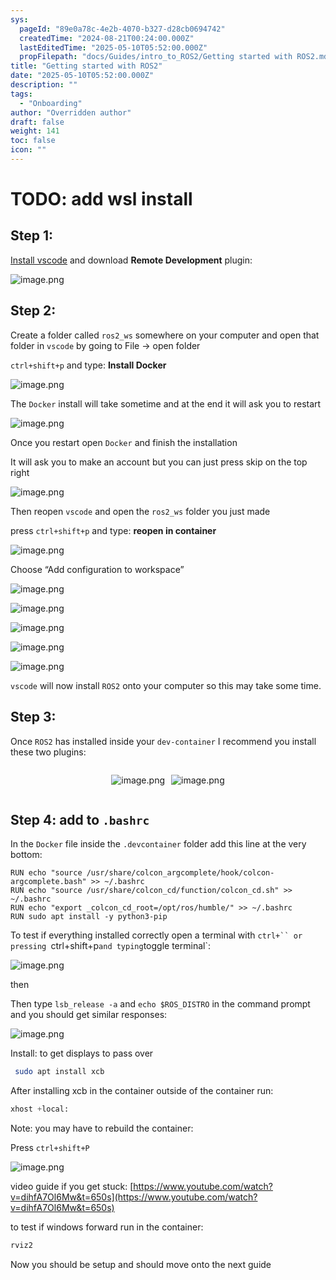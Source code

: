 ```yaml
---
sys:
  pageId: "89e0a78c-4e2b-4070-b327-d28cb0694742"
  createdTime: "2024-08-21T00:24:00.000Z"
  lastEditedTime: "2025-05-10T05:52:00.000Z"
  propFilepath: "docs/Guides/intro_to_ROS2/Getting started with ROS2.md"
title: "Getting started with ROS2"
date: "2025-05-10T05:52:00.000Z"
description: ""
tags:
  - "Onboarding"
author: "Overridden author"
draft: false
weight: 141
toc: false
icon: ""
---
```


# TODO: add wsl install

## Step 1:

[Install vscode](https://code.visualstudio.com/download) and download **Remote Development** plugin:

![image.png](https://prod-files-secure.s3.us-west-2.amazonaws.com/d518164a-d88e-44d1-a4ee-3adb3bd8bce0/efb52993-1881-4a40-b95e-6f020334f022/image.png?X-Amz-Algorithm=AWS4-HMAC-SHA256&X-Amz-Content-Sha256=UNSIGNED-PAYLOAD&X-Amz-Credential=ASIAZI2LB466XPDTCWJN%2F20250601%2Fus-west-2%2Fs3%2Faws4_request&X-Amz-Date=20250601T190247Z&X-Amz-Expires=3600&X-Amz-Security-Token=IQoJb3JpZ2luX2VjEBEaCXVzLXdlc3QtMiJGMEQCIDqJzcpglMGhOqu0zUETBpUd9pPxbI8GexMyIQwMholxAiAgQenNheQHn0E3h5JrWK1G87%2B4prL4Fo3pjNoLdQiZYCqIBAja%2F%2F%2F%2F%2F%2F%2F%2F%2F%2F8BEAAaDDYzNzQyMzE4MzgwNSIMfQ1mS7yIc3nYwX6nKtwDGOboqffpMl0kEje8bTjdiylLFxkcYnmgjyKpIOj7sn5u3lQHqIRTh0%2Bd20xEajewzdvI5HQZhR5pCTNR7PWx8bHdaMyey7KRlBh5aGHeNqktLnDjLmIozJu2y6puTRUIr%2FQ5qu9SYPso3oDEHi5b0c5XtGarOH783rgeToeUxrxvzvp3NabRrPVZpmNeSxg%2BqUfJ2TfIj0N3%2BVQZxMMxrxa8hfwAFzkjzbWXZ%2Fr6co8vxzQEX%2FBWfjZ2Vi8qRDTHyywEGvKawDBF8iPW75UPbRgbB%2FTUUIBMZhEa9nFPgsr%2Fb4oarkan7oVJCaPOLgGYMg3ZmtmGYE5vVCNEPmNV8l5Nyi4MakkWgur0jv8oKa0nvOZV9PuUm%2FifXaadsLM8ebMbmTjeBVGwdJI2rveWEOV6V5E4%2F9NmESkZv52cK0gabrHqLjan2TblSheOZTq6iMisvK1p8KaC8fW6vM2Qf20kLq%2FQU40hdo5mBlAgBjrJZyRfENsJVH4A8QCxUkqVwTw0Iw4KredKK3VWTOwOkP8Qp7%2Ft6H1T%2FI%2Bzx46TzdwtxhwIZoceHskYfyDuJzHLhlxyPoPdkgoEpyDFiWqvUsQTPHgZOKMjIbza4zdUkyQK2jynjzRflKuzODow2P7xwQY6pgGD5OfRVyB%2B1uC5uWJbKSyhjS9e%2FsYsCR7IvEXR0JQDXuonLDcUZcVL5ieD1zpI0EZJXzJ5VokJupw0pO6Q6g%2BfLLXZ%2BQhANzpU4TFd%2BphJF66u0CQ59VEPDMYmOzMdvGKlldZs1YOeTuz2Y7cdlhjeBtKNEyLHguQ4KejVvPvLeuW%2Bcnb727TiMRop8ySxc8bT2zGwEZCyRjLvduT3%2Bv%2FqS%2BN51pWV&X-Amz-Signature=40d29b9f5bce086c3d26aa8aab27aea3025b6d084d91a6de3aaca3b75c19dc46&X-Amz-SignedHeaders=host&x-id=GetObject)

## Step 2:

Create a folder called `ros2_ws` somewhere on your computer and open that folder in `vscode` by going to File → open folder 

`ctrl+shift+p` and type: **Install Docker**

![image.png](https://prod-files-secure.s3.us-west-2.amazonaws.com/d518164a-d88e-44d1-a4ee-3adb3bd8bce0/2269dc0e-1cd5-47ff-bceb-c04ad9b2eab0/image.png?X-Amz-Algorithm=AWS4-HMAC-SHA256&X-Amz-Content-Sha256=UNSIGNED-PAYLOAD&X-Amz-Credential=ASIAZI2LB466XPDTCWJN%2F20250601%2Fus-west-2%2Fs3%2Faws4_request&X-Amz-Date=20250601T190247Z&X-Amz-Expires=3600&X-Amz-Security-Token=IQoJb3JpZ2luX2VjEBEaCXVzLXdlc3QtMiJGMEQCIDqJzcpglMGhOqu0zUETBpUd9pPxbI8GexMyIQwMholxAiAgQenNheQHn0E3h5JrWK1G87%2B4prL4Fo3pjNoLdQiZYCqIBAja%2F%2F%2F%2F%2F%2F%2F%2F%2F%2F8BEAAaDDYzNzQyMzE4MzgwNSIMfQ1mS7yIc3nYwX6nKtwDGOboqffpMl0kEje8bTjdiylLFxkcYnmgjyKpIOj7sn5u3lQHqIRTh0%2Bd20xEajewzdvI5HQZhR5pCTNR7PWx8bHdaMyey7KRlBh5aGHeNqktLnDjLmIozJu2y6puTRUIr%2FQ5qu9SYPso3oDEHi5b0c5XtGarOH783rgeToeUxrxvzvp3NabRrPVZpmNeSxg%2BqUfJ2TfIj0N3%2BVQZxMMxrxa8hfwAFzkjzbWXZ%2Fr6co8vxzQEX%2FBWfjZ2Vi8qRDTHyywEGvKawDBF8iPW75UPbRgbB%2FTUUIBMZhEa9nFPgsr%2Fb4oarkan7oVJCaPOLgGYMg3ZmtmGYE5vVCNEPmNV8l5Nyi4MakkWgur0jv8oKa0nvOZV9PuUm%2FifXaadsLM8ebMbmTjeBVGwdJI2rveWEOV6V5E4%2F9NmESkZv52cK0gabrHqLjan2TblSheOZTq6iMisvK1p8KaC8fW6vM2Qf20kLq%2FQU40hdo5mBlAgBjrJZyRfENsJVH4A8QCxUkqVwTw0Iw4KredKK3VWTOwOkP8Qp7%2Ft6H1T%2FI%2Bzx46TzdwtxhwIZoceHskYfyDuJzHLhlxyPoPdkgoEpyDFiWqvUsQTPHgZOKMjIbza4zdUkyQK2jynjzRflKuzODow2P7xwQY6pgGD5OfRVyB%2B1uC5uWJbKSyhjS9e%2FsYsCR7IvEXR0JQDXuonLDcUZcVL5ieD1zpI0EZJXzJ5VokJupw0pO6Q6g%2BfLLXZ%2BQhANzpU4TFd%2BphJF66u0CQ59VEPDMYmOzMdvGKlldZs1YOeTuz2Y7cdlhjeBtKNEyLHguQ4KejVvPvLeuW%2Bcnb727TiMRop8ySxc8bT2zGwEZCyRjLvduT3%2Bv%2FqS%2BN51pWV&X-Amz-Signature=725600f5f37c92ae4ada44a5535f0db417570ce107681462bcc493f271f90668&X-Amz-SignedHeaders=host&x-id=GetObject)

The `Docker` install will take sometime and at the end it will ask you to restart

![image.png](https://prod-files-secure.s3.us-west-2.amazonaws.com/d518164a-d88e-44d1-a4ee-3adb3bd8bce0/ed233f78-be33-4b1f-b89c-9c346c0e961e/image.png?X-Amz-Algorithm=AWS4-HMAC-SHA256&X-Amz-Content-Sha256=UNSIGNED-PAYLOAD&X-Amz-Credential=ASIAZI2LB466XPDTCWJN%2F20250601%2Fus-west-2%2Fs3%2Faws4_request&X-Amz-Date=20250601T190247Z&X-Amz-Expires=3600&X-Amz-Security-Token=IQoJb3JpZ2luX2VjEBEaCXVzLXdlc3QtMiJGMEQCIDqJzcpglMGhOqu0zUETBpUd9pPxbI8GexMyIQwMholxAiAgQenNheQHn0E3h5JrWK1G87%2B4prL4Fo3pjNoLdQiZYCqIBAja%2F%2F%2F%2F%2F%2F%2F%2F%2F%2F8BEAAaDDYzNzQyMzE4MzgwNSIMfQ1mS7yIc3nYwX6nKtwDGOboqffpMl0kEje8bTjdiylLFxkcYnmgjyKpIOj7sn5u3lQHqIRTh0%2Bd20xEajewzdvI5HQZhR5pCTNR7PWx8bHdaMyey7KRlBh5aGHeNqktLnDjLmIozJu2y6puTRUIr%2FQ5qu9SYPso3oDEHi5b0c5XtGarOH783rgeToeUxrxvzvp3NabRrPVZpmNeSxg%2BqUfJ2TfIj0N3%2BVQZxMMxrxa8hfwAFzkjzbWXZ%2Fr6co8vxzQEX%2FBWfjZ2Vi8qRDTHyywEGvKawDBF8iPW75UPbRgbB%2FTUUIBMZhEa9nFPgsr%2Fb4oarkan7oVJCaPOLgGYMg3ZmtmGYE5vVCNEPmNV8l5Nyi4MakkWgur0jv8oKa0nvOZV9PuUm%2FifXaadsLM8ebMbmTjeBVGwdJI2rveWEOV6V5E4%2F9NmESkZv52cK0gabrHqLjan2TblSheOZTq6iMisvK1p8KaC8fW6vM2Qf20kLq%2FQU40hdo5mBlAgBjrJZyRfENsJVH4A8QCxUkqVwTw0Iw4KredKK3VWTOwOkP8Qp7%2Ft6H1T%2FI%2Bzx46TzdwtxhwIZoceHskYfyDuJzHLhlxyPoPdkgoEpyDFiWqvUsQTPHgZOKMjIbza4zdUkyQK2jynjzRflKuzODow2P7xwQY6pgGD5OfRVyB%2B1uC5uWJbKSyhjS9e%2FsYsCR7IvEXR0JQDXuonLDcUZcVL5ieD1zpI0EZJXzJ5VokJupw0pO6Q6g%2BfLLXZ%2BQhANzpU4TFd%2BphJF66u0CQ59VEPDMYmOzMdvGKlldZs1YOeTuz2Y7cdlhjeBtKNEyLHguQ4KejVvPvLeuW%2Bcnb727TiMRop8ySxc8bT2zGwEZCyRjLvduT3%2Bv%2FqS%2BN51pWV&X-Amz-Signature=a469521899ed1690e6a5e2e696e50a73f99b0657156c384011448ac0df144fc0&X-Amz-SignedHeaders=host&x-id=GetObject)

Once you restart open `Docker` and finish the installation

It will ask you to make an account but you can just press skip on the top right

![image.png](https://prod-files-secure.s3.us-west-2.amazonaws.com/d518164a-d88e-44d1-a4ee-3adb3bd8bce0/21010ad9-1659-4fd9-9f59-9932a09b2a3d/image.png?X-Amz-Algorithm=AWS4-HMAC-SHA256&X-Amz-Content-Sha256=UNSIGNED-PAYLOAD&X-Amz-Credential=ASIAZI2LB466XPDTCWJN%2F20250601%2Fus-west-2%2Fs3%2Faws4_request&X-Amz-Date=20250601T190247Z&X-Amz-Expires=3600&X-Amz-Security-Token=IQoJb3JpZ2luX2VjEBEaCXVzLXdlc3QtMiJGMEQCIDqJzcpglMGhOqu0zUETBpUd9pPxbI8GexMyIQwMholxAiAgQenNheQHn0E3h5JrWK1G87%2B4prL4Fo3pjNoLdQiZYCqIBAja%2F%2F%2F%2F%2F%2F%2F%2F%2F%2F8BEAAaDDYzNzQyMzE4MzgwNSIMfQ1mS7yIc3nYwX6nKtwDGOboqffpMl0kEje8bTjdiylLFxkcYnmgjyKpIOj7sn5u3lQHqIRTh0%2Bd20xEajewzdvI5HQZhR5pCTNR7PWx8bHdaMyey7KRlBh5aGHeNqktLnDjLmIozJu2y6puTRUIr%2FQ5qu9SYPso3oDEHi5b0c5XtGarOH783rgeToeUxrxvzvp3NabRrPVZpmNeSxg%2BqUfJ2TfIj0N3%2BVQZxMMxrxa8hfwAFzkjzbWXZ%2Fr6co8vxzQEX%2FBWfjZ2Vi8qRDTHyywEGvKawDBF8iPW75UPbRgbB%2FTUUIBMZhEa9nFPgsr%2Fb4oarkan7oVJCaPOLgGYMg3ZmtmGYE5vVCNEPmNV8l5Nyi4MakkWgur0jv8oKa0nvOZV9PuUm%2FifXaadsLM8ebMbmTjeBVGwdJI2rveWEOV6V5E4%2F9NmESkZv52cK0gabrHqLjan2TblSheOZTq6iMisvK1p8KaC8fW6vM2Qf20kLq%2FQU40hdo5mBlAgBjrJZyRfENsJVH4A8QCxUkqVwTw0Iw4KredKK3VWTOwOkP8Qp7%2Ft6H1T%2FI%2Bzx46TzdwtxhwIZoceHskYfyDuJzHLhlxyPoPdkgoEpyDFiWqvUsQTPHgZOKMjIbza4zdUkyQK2jynjzRflKuzODow2P7xwQY6pgGD5OfRVyB%2B1uC5uWJbKSyhjS9e%2FsYsCR7IvEXR0JQDXuonLDcUZcVL5ieD1zpI0EZJXzJ5VokJupw0pO6Q6g%2BfLLXZ%2BQhANzpU4TFd%2BphJF66u0CQ59VEPDMYmOzMdvGKlldZs1YOeTuz2Y7cdlhjeBtKNEyLHguQ4KejVvPvLeuW%2Bcnb727TiMRop8ySxc8bT2zGwEZCyRjLvduT3%2Bv%2FqS%2BN51pWV&X-Amz-Signature=dd19a7f6d7d91e39afe125add53473c8c6f1cbba5bbdb4dc19505167a08f5fb6&X-Amz-SignedHeaders=host&x-id=GetObject)

Then reopen `vscode` and open the `ros2_ws` folder you just made

press `ctrl+shift+p` and type: **reopen in container**

![image.png](https://prod-files-secure.s3.us-west-2.amazonaws.com/d518164a-d88e-44d1-a4ee-3adb3bd8bce0/4e93b8c2-41ad-488c-8095-c74205196118/image.png?X-Amz-Algorithm=AWS4-HMAC-SHA256&X-Amz-Content-Sha256=UNSIGNED-PAYLOAD&X-Amz-Credential=ASIAZI2LB466XPDTCWJN%2F20250601%2Fus-west-2%2Fs3%2Faws4_request&X-Amz-Date=20250601T190247Z&X-Amz-Expires=3600&X-Amz-Security-Token=IQoJb3JpZ2luX2VjEBEaCXVzLXdlc3QtMiJGMEQCIDqJzcpglMGhOqu0zUETBpUd9pPxbI8GexMyIQwMholxAiAgQenNheQHn0E3h5JrWK1G87%2B4prL4Fo3pjNoLdQiZYCqIBAja%2F%2F%2F%2F%2F%2F%2F%2F%2F%2F8BEAAaDDYzNzQyMzE4MzgwNSIMfQ1mS7yIc3nYwX6nKtwDGOboqffpMl0kEje8bTjdiylLFxkcYnmgjyKpIOj7sn5u3lQHqIRTh0%2Bd20xEajewzdvI5HQZhR5pCTNR7PWx8bHdaMyey7KRlBh5aGHeNqktLnDjLmIozJu2y6puTRUIr%2FQ5qu9SYPso3oDEHi5b0c5XtGarOH783rgeToeUxrxvzvp3NabRrPVZpmNeSxg%2BqUfJ2TfIj0N3%2BVQZxMMxrxa8hfwAFzkjzbWXZ%2Fr6co8vxzQEX%2FBWfjZ2Vi8qRDTHyywEGvKawDBF8iPW75UPbRgbB%2FTUUIBMZhEa9nFPgsr%2Fb4oarkan7oVJCaPOLgGYMg3ZmtmGYE5vVCNEPmNV8l5Nyi4MakkWgur0jv8oKa0nvOZV9PuUm%2FifXaadsLM8ebMbmTjeBVGwdJI2rveWEOV6V5E4%2F9NmESkZv52cK0gabrHqLjan2TblSheOZTq6iMisvK1p8KaC8fW6vM2Qf20kLq%2FQU40hdo5mBlAgBjrJZyRfENsJVH4A8QCxUkqVwTw0Iw4KredKK3VWTOwOkP8Qp7%2Ft6H1T%2FI%2Bzx46TzdwtxhwIZoceHskYfyDuJzHLhlxyPoPdkgoEpyDFiWqvUsQTPHgZOKMjIbza4zdUkyQK2jynjzRflKuzODow2P7xwQY6pgGD5OfRVyB%2B1uC5uWJbKSyhjS9e%2FsYsCR7IvEXR0JQDXuonLDcUZcVL5ieD1zpI0EZJXzJ5VokJupw0pO6Q6g%2BfLLXZ%2BQhANzpU4TFd%2BphJF66u0CQ59VEPDMYmOzMdvGKlldZs1YOeTuz2Y7cdlhjeBtKNEyLHguQ4KejVvPvLeuW%2Bcnb727TiMRop8ySxc8bT2zGwEZCyRjLvduT3%2Bv%2FqS%2BN51pWV&X-Amz-Signature=2f45b50e71e4d60e83a7c92f7663d32830fdbd2d1365e4b8f12bdbce54f5f7d7&X-Amz-SignedHeaders=host&x-id=GetObject)

Choose “Add configuration to workspace”

![image.png](https://prod-files-secure.s3.us-west-2.amazonaws.com/d518164a-d88e-44d1-a4ee-3adb3bd8bce0/9560b282-5060-4989-ba37-97e7b2c22476/image.png?X-Amz-Algorithm=AWS4-HMAC-SHA256&X-Amz-Content-Sha256=UNSIGNED-PAYLOAD&X-Amz-Credential=ASIAZI2LB466XPDTCWJN%2F20250601%2Fus-west-2%2Fs3%2Faws4_request&X-Amz-Date=20250601T190247Z&X-Amz-Expires=3600&X-Amz-Security-Token=IQoJb3JpZ2luX2VjEBEaCXVzLXdlc3QtMiJGMEQCIDqJzcpglMGhOqu0zUETBpUd9pPxbI8GexMyIQwMholxAiAgQenNheQHn0E3h5JrWK1G87%2B4prL4Fo3pjNoLdQiZYCqIBAja%2F%2F%2F%2F%2F%2F%2F%2F%2F%2F8BEAAaDDYzNzQyMzE4MzgwNSIMfQ1mS7yIc3nYwX6nKtwDGOboqffpMl0kEje8bTjdiylLFxkcYnmgjyKpIOj7sn5u3lQHqIRTh0%2Bd20xEajewzdvI5HQZhR5pCTNR7PWx8bHdaMyey7KRlBh5aGHeNqktLnDjLmIozJu2y6puTRUIr%2FQ5qu9SYPso3oDEHi5b0c5XtGarOH783rgeToeUxrxvzvp3NabRrPVZpmNeSxg%2BqUfJ2TfIj0N3%2BVQZxMMxrxa8hfwAFzkjzbWXZ%2Fr6co8vxzQEX%2FBWfjZ2Vi8qRDTHyywEGvKawDBF8iPW75UPbRgbB%2FTUUIBMZhEa9nFPgsr%2Fb4oarkan7oVJCaPOLgGYMg3ZmtmGYE5vVCNEPmNV8l5Nyi4MakkWgur0jv8oKa0nvOZV9PuUm%2FifXaadsLM8ebMbmTjeBVGwdJI2rveWEOV6V5E4%2F9NmESkZv52cK0gabrHqLjan2TblSheOZTq6iMisvK1p8KaC8fW6vM2Qf20kLq%2FQU40hdo5mBlAgBjrJZyRfENsJVH4A8QCxUkqVwTw0Iw4KredKK3VWTOwOkP8Qp7%2Ft6H1T%2FI%2Bzx46TzdwtxhwIZoceHskYfyDuJzHLhlxyPoPdkgoEpyDFiWqvUsQTPHgZOKMjIbza4zdUkyQK2jynjzRflKuzODow2P7xwQY6pgGD5OfRVyB%2B1uC5uWJbKSyhjS9e%2FsYsCR7IvEXR0JQDXuonLDcUZcVL5ieD1zpI0EZJXzJ5VokJupw0pO6Q6g%2BfLLXZ%2BQhANzpU4TFd%2BphJF66u0CQ59VEPDMYmOzMdvGKlldZs1YOeTuz2Y7cdlhjeBtKNEyLHguQ4KejVvPvLeuW%2Bcnb727TiMRop8ySxc8bT2zGwEZCyRjLvduT3%2Bv%2FqS%2BN51pWV&X-Amz-Signature=ab8f2d1ea8fb55699f760eaed7f170abc435b6e8448a3ba486fec1efcc17be1c&X-Amz-SignedHeaders=host&x-id=GetObject)

![image.png](https://prod-files-secure.s3.us-west-2.amazonaws.com/d518164a-d88e-44d1-a4ee-3adb3bd8bce0/2ee63f81-886b-48e8-a553-dc6e5eac99e4/image.png?X-Amz-Algorithm=AWS4-HMAC-SHA256&X-Amz-Content-Sha256=UNSIGNED-PAYLOAD&X-Amz-Credential=ASIAZI2LB466XPDTCWJN%2F20250601%2Fus-west-2%2Fs3%2Faws4_request&X-Amz-Date=20250601T190247Z&X-Amz-Expires=3600&X-Amz-Security-Token=IQoJb3JpZ2luX2VjEBEaCXVzLXdlc3QtMiJGMEQCIDqJzcpglMGhOqu0zUETBpUd9pPxbI8GexMyIQwMholxAiAgQenNheQHn0E3h5JrWK1G87%2B4prL4Fo3pjNoLdQiZYCqIBAja%2F%2F%2F%2F%2F%2F%2F%2F%2F%2F8BEAAaDDYzNzQyMzE4MzgwNSIMfQ1mS7yIc3nYwX6nKtwDGOboqffpMl0kEje8bTjdiylLFxkcYnmgjyKpIOj7sn5u3lQHqIRTh0%2Bd20xEajewzdvI5HQZhR5pCTNR7PWx8bHdaMyey7KRlBh5aGHeNqktLnDjLmIozJu2y6puTRUIr%2FQ5qu9SYPso3oDEHi5b0c5XtGarOH783rgeToeUxrxvzvp3NabRrPVZpmNeSxg%2BqUfJ2TfIj0N3%2BVQZxMMxrxa8hfwAFzkjzbWXZ%2Fr6co8vxzQEX%2FBWfjZ2Vi8qRDTHyywEGvKawDBF8iPW75UPbRgbB%2FTUUIBMZhEa9nFPgsr%2Fb4oarkan7oVJCaPOLgGYMg3ZmtmGYE5vVCNEPmNV8l5Nyi4MakkWgur0jv8oKa0nvOZV9PuUm%2FifXaadsLM8ebMbmTjeBVGwdJI2rveWEOV6V5E4%2F9NmESkZv52cK0gabrHqLjan2TblSheOZTq6iMisvK1p8KaC8fW6vM2Qf20kLq%2FQU40hdo5mBlAgBjrJZyRfENsJVH4A8QCxUkqVwTw0Iw4KredKK3VWTOwOkP8Qp7%2Ft6H1T%2FI%2Bzx46TzdwtxhwIZoceHskYfyDuJzHLhlxyPoPdkgoEpyDFiWqvUsQTPHgZOKMjIbza4zdUkyQK2jynjzRflKuzODow2P7xwQY6pgGD5OfRVyB%2B1uC5uWJbKSyhjS9e%2FsYsCR7IvEXR0JQDXuonLDcUZcVL5ieD1zpI0EZJXzJ5VokJupw0pO6Q6g%2BfLLXZ%2BQhANzpU4TFd%2BphJF66u0CQ59VEPDMYmOzMdvGKlldZs1YOeTuz2Y7cdlhjeBtKNEyLHguQ4KejVvPvLeuW%2Bcnb727TiMRop8ySxc8bT2zGwEZCyRjLvduT3%2Bv%2FqS%2BN51pWV&X-Amz-Signature=d32ecbe1a46e6e819bedb0f4a57578333f125717a88bdf89eae70e4c23e682c4&X-Amz-SignedHeaders=host&x-id=GetObject)

![image.png](https://prod-files-secure.s3.us-west-2.amazonaws.com/d518164a-d88e-44d1-a4ee-3adb3bd8bce0/ae1580b2-b048-407e-aed9-b584224a7a04/image.png?X-Amz-Algorithm=AWS4-HMAC-SHA256&X-Amz-Content-Sha256=UNSIGNED-PAYLOAD&X-Amz-Credential=ASIAZI2LB466XPDTCWJN%2F20250601%2Fus-west-2%2Fs3%2Faws4_request&X-Amz-Date=20250601T190247Z&X-Amz-Expires=3600&X-Amz-Security-Token=IQoJb3JpZ2luX2VjEBEaCXVzLXdlc3QtMiJGMEQCIDqJzcpglMGhOqu0zUETBpUd9pPxbI8GexMyIQwMholxAiAgQenNheQHn0E3h5JrWK1G87%2B4prL4Fo3pjNoLdQiZYCqIBAja%2F%2F%2F%2F%2F%2F%2F%2F%2F%2F8BEAAaDDYzNzQyMzE4MzgwNSIMfQ1mS7yIc3nYwX6nKtwDGOboqffpMl0kEje8bTjdiylLFxkcYnmgjyKpIOj7sn5u3lQHqIRTh0%2Bd20xEajewzdvI5HQZhR5pCTNR7PWx8bHdaMyey7KRlBh5aGHeNqktLnDjLmIozJu2y6puTRUIr%2FQ5qu9SYPso3oDEHi5b0c5XtGarOH783rgeToeUxrxvzvp3NabRrPVZpmNeSxg%2BqUfJ2TfIj0N3%2BVQZxMMxrxa8hfwAFzkjzbWXZ%2Fr6co8vxzQEX%2FBWfjZ2Vi8qRDTHyywEGvKawDBF8iPW75UPbRgbB%2FTUUIBMZhEa9nFPgsr%2Fb4oarkan7oVJCaPOLgGYMg3ZmtmGYE5vVCNEPmNV8l5Nyi4MakkWgur0jv8oKa0nvOZV9PuUm%2FifXaadsLM8ebMbmTjeBVGwdJI2rveWEOV6V5E4%2F9NmESkZv52cK0gabrHqLjan2TblSheOZTq6iMisvK1p8KaC8fW6vM2Qf20kLq%2FQU40hdo5mBlAgBjrJZyRfENsJVH4A8QCxUkqVwTw0Iw4KredKK3VWTOwOkP8Qp7%2Ft6H1T%2FI%2Bzx46TzdwtxhwIZoceHskYfyDuJzHLhlxyPoPdkgoEpyDFiWqvUsQTPHgZOKMjIbza4zdUkyQK2jynjzRflKuzODow2P7xwQY6pgGD5OfRVyB%2B1uC5uWJbKSyhjS9e%2FsYsCR7IvEXR0JQDXuonLDcUZcVL5ieD1zpI0EZJXzJ5VokJupw0pO6Q6g%2BfLLXZ%2BQhANzpU4TFd%2BphJF66u0CQ59VEPDMYmOzMdvGKlldZs1YOeTuz2Y7cdlhjeBtKNEyLHguQ4KejVvPvLeuW%2Bcnb727TiMRop8ySxc8bT2zGwEZCyRjLvduT3%2Bv%2FqS%2BN51pWV&X-Amz-Signature=9845aba6aa9ce8ea66e7cff66d13d497d2e0511a51e9910303689301450e6b05&X-Amz-SignedHeaders=host&x-id=GetObject)

![image.png](https://prod-files-secure.s3.us-west-2.amazonaws.com/d518164a-d88e-44d1-a4ee-3adb3bd8bce0/53255b28-f75e-430f-b9e3-c0ac8577e42b/image.png?X-Amz-Algorithm=AWS4-HMAC-SHA256&X-Amz-Content-Sha256=UNSIGNED-PAYLOAD&X-Amz-Credential=ASIAZI2LB466XPDTCWJN%2F20250601%2Fus-west-2%2Fs3%2Faws4_request&X-Amz-Date=20250601T190247Z&X-Amz-Expires=3600&X-Amz-Security-Token=IQoJb3JpZ2luX2VjEBEaCXVzLXdlc3QtMiJGMEQCIDqJzcpglMGhOqu0zUETBpUd9pPxbI8GexMyIQwMholxAiAgQenNheQHn0E3h5JrWK1G87%2B4prL4Fo3pjNoLdQiZYCqIBAja%2F%2F%2F%2F%2F%2F%2F%2F%2F%2F8BEAAaDDYzNzQyMzE4MzgwNSIMfQ1mS7yIc3nYwX6nKtwDGOboqffpMl0kEje8bTjdiylLFxkcYnmgjyKpIOj7sn5u3lQHqIRTh0%2Bd20xEajewzdvI5HQZhR5pCTNR7PWx8bHdaMyey7KRlBh5aGHeNqktLnDjLmIozJu2y6puTRUIr%2FQ5qu9SYPso3oDEHi5b0c5XtGarOH783rgeToeUxrxvzvp3NabRrPVZpmNeSxg%2BqUfJ2TfIj0N3%2BVQZxMMxrxa8hfwAFzkjzbWXZ%2Fr6co8vxzQEX%2FBWfjZ2Vi8qRDTHyywEGvKawDBF8iPW75UPbRgbB%2FTUUIBMZhEa9nFPgsr%2Fb4oarkan7oVJCaPOLgGYMg3ZmtmGYE5vVCNEPmNV8l5Nyi4MakkWgur0jv8oKa0nvOZV9PuUm%2FifXaadsLM8ebMbmTjeBVGwdJI2rveWEOV6V5E4%2F9NmESkZv52cK0gabrHqLjan2TblSheOZTq6iMisvK1p8KaC8fW6vM2Qf20kLq%2FQU40hdo5mBlAgBjrJZyRfENsJVH4A8QCxUkqVwTw0Iw4KredKK3VWTOwOkP8Qp7%2Ft6H1T%2FI%2Bzx46TzdwtxhwIZoceHskYfyDuJzHLhlxyPoPdkgoEpyDFiWqvUsQTPHgZOKMjIbza4zdUkyQK2jynjzRflKuzODow2P7xwQY6pgGD5OfRVyB%2B1uC5uWJbKSyhjS9e%2FsYsCR7IvEXR0JQDXuonLDcUZcVL5ieD1zpI0EZJXzJ5VokJupw0pO6Q6g%2BfLLXZ%2BQhANzpU4TFd%2BphJF66u0CQ59VEPDMYmOzMdvGKlldZs1YOeTuz2Y7cdlhjeBtKNEyLHguQ4KejVvPvLeuW%2Bcnb727TiMRop8ySxc8bT2zGwEZCyRjLvduT3%2Bv%2FqS%2BN51pWV&X-Amz-Signature=75b02e92a0941d70ac07762f63febed87851580fcd744f8542af79499fdd8865&X-Amz-SignedHeaders=host&x-id=GetObject)

![image.png](https://prod-files-secure.s3.us-west-2.amazonaws.com/d518164a-d88e-44d1-a4ee-3adb3bd8bce0/7c562767-5af9-4ffb-97d1-327bcdf4ee00/image.png?X-Amz-Algorithm=AWS4-HMAC-SHA256&X-Amz-Content-Sha256=UNSIGNED-PAYLOAD&X-Amz-Credential=ASIAZI2LB466XPDTCWJN%2F20250601%2Fus-west-2%2Fs3%2Faws4_request&X-Amz-Date=20250601T190247Z&X-Amz-Expires=3600&X-Amz-Security-Token=IQoJb3JpZ2luX2VjEBEaCXVzLXdlc3QtMiJGMEQCIDqJzcpglMGhOqu0zUETBpUd9pPxbI8GexMyIQwMholxAiAgQenNheQHn0E3h5JrWK1G87%2B4prL4Fo3pjNoLdQiZYCqIBAja%2F%2F%2F%2F%2F%2F%2F%2F%2F%2F8BEAAaDDYzNzQyMzE4MzgwNSIMfQ1mS7yIc3nYwX6nKtwDGOboqffpMl0kEje8bTjdiylLFxkcYnmgjyKpIOj7sn5u3lQHqIRTh0%2Bd20xEajewzdvI5HQZhR5pCTNR7PWx8bHdaMyey7KRlBh5aGHeNqktLnDjLmIozJu2y6puTRUIr%2FQ5qu9SYPso3oDEHi5b0c5XtGarOH783rgeToeUxrxvzvp3NabRrPVZpmNeSxg%2BqUfJ2TfIj0N3%2BVQZxMMxrxa8hfwAFzkjzbWXZ%2Fr6co8vxzQEX%2FBWfjZ2Vi8qRDTHyywEGvKawDBF8iPW75UPbRgbB%2FTUUIBMZhEa9nFPgsr%2Fb4oarkan7oVJCaPOLgGYMg3ZmtmGYE5vVCNEPmNV8l5Nyi4MakkWgur0jv8oKa0nvOZV9PuUm%2FifXaadsLM8ebMbmTjeBVGwdJI2rveWEOV6V5E4%2F9NmESkZv52cK0gabrHqLjan2TblSheOZTq6iMisvK1p8KaC8fW6vM2Qf20kLq%2FQU40hdo5mBlAgBjrJZyRfENsJVH4A8QCxUkqVwTw0Iw4KredKK3VWTOwOkP8Qp7%2Ft6H1T%2FI%2Bzx46TzdwtxhwIZoceHskYfyDuJzHLhlxyPoPdkgoEpyDFiWqvUsQTPHgZOKMjIbza4zdUkyQK2jynjzRflKuzODow2P7xwQY6pgGD5OfRVyB%2B1uC5uWJbKSyhjS9e%2FsYsCR7IvEXR0JQDXuonLDcUZcVL5ieD1zpI0EZJXzJ5VokJupw0pO6Q6g%2BfLLXZ%2BQhANzpU4TFd%2BphJF66u0CQ59VEPDMYmOzMdvGKlldZs1YOeTuz2Y7cdlhjeBtKNEyLHguQ4KejVvPvLeuW%2Bcnb727TiMRop8ySxc8bT2zGwEZCyRjLvduT3%2Bv%2FqS%2BN51pWV&X-Amz-Signature=0abbcfadfa30ef5ea653de73292b83bb532444516ec47e01c0f42524a14dee9b&X-Amz-SignedHeaders=host&x-id=GetObject)

`vscode` will now install `ROS2` onto your computer so this may take some time.

## Step 3:

Once `ROS2` has installed inside your `dev-container` I recommend you install these two plugins:

<div style="display: flex;flex-direction: row; column-gap:10px; max-width: 630px;justify-content: center;">
<div>

![image.png](https://prod-files-secure.s3.us-west-2.amazonaws.com/d518164a-d88e-44d1-a4ee-3adb3bd8bce0/3fc3d550-5a54-4ba1-ba6b-faa01cdb7369/image.png?X-Amz-Algorithm=AWS4-HMAC-SHA256&X-Amz-Content-Sha256=UNSIGNED-PAYLOAD&X-Amz-Credential=ASIAZI2LB466ZHNW6ZH7%2F20250601%2Fus-west-2%2Fs3%2Faws4_request&X-Amz-Date=20250601T190250Z&X-Amz-Expires=3600&X-Amz-Security-Token=IQoJb3JpZ2luX2VjEBEaCXVzLXdlc3QtMiJGMEQCIGhtthUXwXs4uibdDFvKtvw2Mkycvs6TJ2gR1x2hIrtXAiAcWWuXbo53IrbJQZxmXcuzBfLIxdT8QZ7s90qFz8MJ5yqIBAjZ%2F%2F%2F%2F%2F%2F%2F%2F%2F%2F8BEAAaDDYzNzQyMzE4MzgwNSIMJIWWyvDbquL2hNuOKtwDewT9XrpGzclHyECX61s13g4VEBdaDGhHinQQpa%2BC1TvZ5CahvID5dwFczQjjg1h9Nqzz04w3b%2BDW2Wk6zYPeuKCdu0eMTl1FtDMJ8z6NpNx13uErA5M0%2B%2BL6dILCtvZpLrk73rYLJ3zmYsc9iEvLxTy%2FhIPVq6gxuGYK3Ky%2FxROH3fR7rGn7Vr0Y9z8d7krKSnzjhpXGEiKjJd%2Brxcp9p%2FN%2BsSnbtiRuW1NsAy3A610R6sxgrbINttY6daxn6YaWSO219KP3rb%2BJYPDEwJHgSJVstDDnUya3y4mSbQ2fWHie1a8hOYbKxgWh9hIpWNLZ7VnKaZnYBRXGzKhAQACu53D%2FLSAbKu679qMg0NQStmyYsOGMYcRbDY6YbdiPUasG6Xdm1K6Jj8NmykNSHgoE1Ih2skmzOV5jY8loiMti5FUNVzlkU2USBFiF4dVv4Oi8h7EZbYvLiPUNeaqiozB48vrHqtJUkxLcCVCT38tMw5CfOLU4RNuDRkcyF%2BRamRsaa9derJojbvznESWZ7KBph%2BgNQk1UzMVK2t5g6esr3%2FtblqXRQeIA7wWZTE0yllqiemLCNi89UOMItw9oIzIzf3nNDzAN08g%2BcgxUahEM237HsZYe2EWf7v%2B%2F%2FuUwqPvxwQY6pgFw4%2F2vUG4zhMFBFFfTWUbPSswP5PIn6miLZKfEDpAOL%2FpRuqVPKn7qtkic9AAPFHfRtrDPxp8virRrCu6rnb%2F95cTFJn3HJQr5eJVYjEmaa1lQFHwE170Em1i7I1cC3%2FKAG%2FwM4O%2BXpxao48Rb41cWLoABXtCuLcW3j0cfmQgmU%2Ffj3Hpmeu6DmrHeooKWITLH1GDh9F7spTWAz9S%2FWVQrBrDrlDgF&X-Amz-Signature=f309cde9a2a526c3e50b72d017802233db1833bc51f176e23c4e63bb4ac6907c&X-Amz-SignedHeaders=host&x-id=GetObject)

</div>
<div>

![image.png](https://prod-files-secure.s3.us-west-2.amazonaws.com/d518164a-d88e-44d1-a4ee-3adb3bd8bce0/d994cc66-13c2-4093-a5a3-f84cf4601a82/image.png?X-Amz-Algorithm=AWS4-HMAC-SHA256&X-Amz-Content-Sha256=UNSIGNED-PAYLOAD&X-Amz-Credential=ASIAZI2LB4666JGPH553%2F20250601%2Fus-west-2%2Fs3%2Faws4_request&X-Amz-Date=20250601T190251Z&X-Amz-Expires=3600&X-Amz-Security-Token=IQoJb3JpZ2luX2VjEBEaCXVzLXdlc3QtMiJGMEQCIBDcV6i%2B2tFe1EzDdyFa%2FmvJ1w36I%2FtQqnB6PxmQM3oVAiAJAv7GZMCNpobYEfvwrY0%2BP2QdwYhZOsHzo%2FJHQtY48iqIBAjZ%2F%2F%2F%2F%2F%2F%2F%2F%2F%2F8BEAAaDDYzNzQyMzE4MzgwNSIMWj0zSO9Opq5ZheqGKtwDolafX8oD%2B4GGPV6hyckFss%2BUkIp%2Fahu%2BfGO5EqXkJy651aSsJAhiKPlJ2nmkTDHTx2mql7RVzKrJ9e8c1kB3nGjsO5WhXUQDfRLtFrbzWJbCGXUX2rLgV56Q1%2Fq4dEy1JqaZA5tgmDO7RnyeHCISYf7eaH0kjEOENFyGGcD%2FiRdBu7cUK8rFpS2pcY4CFBYgBX6kqGKFZq66SYTVXjN%2BhWEEedVU%2F%2B90qyPu%2FJQ93akei88QK%2Fs%2F7tn80hlPY5RKxVf7F1jmBToaVChOCjGh%2B7QjckBFyn43yDjniUuq1xBNyuAS5LA6Ih5%2BHmIikvS64gKiqMMF2KCuRyaZQlaM5JUb7nZjTe2VVCAj0cWwBPHc6fl%2BE96KFqXreD4PNyFeUabhiRA%2BC%2BUGu615hdAQI4tG6WGQXYQLslXmC3KOpMWiZV3Xo%2BN7fYj1eVR%2BjD7WQ63cL3qkRkIoH4smJCiP1GWqAP9fj7WPCNPMFVgD5%2BBC2hxCkr5Whlf%2FWrXws6yD1ncHKcVtDPcYKCb30stFG3WSLoMP2eFLAGSn7IRmLL2sOup%2BXdeTMcAWyxebVWKbFHdIKcUUnjEXcu71ZXsUyJq0ZJueoAwCmnTUntYG%2Flv0kZ0a6eUgJpS258ows%2FzxwQY6pgHZd5dJZicmysTcz0BbbD043fZzIT1AuriVp%2BL5otu8WWxftBa%2FhFJ%2FBcAucCJjs%2FOYnn2p3jF1Y7o0C4sqvVi0FLm9y1Iu8Za9kUgLxcCkEEkwtxNj6nae6lJL%2FnI4ZcbRZd5ylbKH5PAjVneKevXDvS28Pbtw1rIfdxmX9mchsScJLZ9H7iFDCK0Jbv1WBdaeCYgjGN%2FHgrLP%2BWvdWHJ9Yh%2Fo8rlt&X-Amz-Signature=91d052bd60a22e630e7decacab9b4e39d777829e5705e4cbb3b685006219517e&X-Amz-SignedHeaders=host&x-id=GetObject)

</div>
</div>

## Step 4: add to `.bashrc`

In the `Docker` file inside the `.devcontainer` folder add this line at the very bottom: 

```docker
RUN echo "source /usr/share/colcon_argcomplete/hook/colcon-argcomplete.bash" >> ~/.bashrc
RUN echo "source /usr/share/colcon_cd/function/colcon_cd.sh" >> ~/.bashrc
RUN echo "export _colcon_cd_root=/opt/ros/humble/" >> ~/.bashrc
RUN sudo apt install -y python3-pip 
```

To test if everything installed correctly open a terminal with `ctrl+`` or pressing `ctrl+shift+p` and typing `toggle terminal`:

![image.png](https://prod-files-secure.s3.us-west-2.amazonaws.com/d518164a-d88e-44d1-a4ee-3adb3bd8bce0/6a4943d8-b04e-4c02-9a58-775f3384d1a5/image.png?X-Amz-Algorithm=AWS4-HMAC-SHA256&X-Amz-Content-Sha256=UNSIGNED-PAYLOAD&X-Amz-Credential=ASIAZI2LB466XPDTCWJN%2F20250601%2Fus-west-2%2Fs3%2Faws4_request&X-Amz-Date=20250601T190247Z&X-Amz-Expires=3600&X-Amz-Security-Token=IQoJb3JpZ2luX2VjEBEaCXVzLXdlc3QtMiJGMEQCIDqJzcpglMGhOqu0zUETBpUd9pPxbI8GexMyIQwMholxAiAgQenNheQHn0E3h5JrWK1G87%2B4prL4Fo3pjNoLdQiZYCqIBAja%2F%2F%2F%2F%2F%2F%2F%2F%2F%2F8BEAAaDDYzNzQyMzE4MzgwNSIMfQ1mS7yIc3nYwX6nKtwDGOboqffpMl0kEje8bTjdiylLFxkcYnmgjyKpIOj7sn5u3lQHqIRTh0%2Bd20xEajewzdvI5HQZhR5pCTNR7PWx8bHdaMyey7KRlBh5aGHeNqktLnDjLmIozJu2y6puTRUIr%2FQ5qu9SYPso3oDEHi5b0c5XtGarOH783rgeToeUxrxvzvp3NabRrPVZpmNeSxg%2BqUfJ2TfIj0N3%2BVQZxMMxrxa8hfwAFzkjzbWXZ%2Fr6co8vxzQEX%2FBWfjZ2Vi8qRDTHyywEGvKawDBF8iPW75UPbRgbB%2FTUUIBMZhEa9nFPgsr%2Fb4oarkan7oVJCaPOLgGYMg3ZmtmGYE5vVCNEPmNV8l5Nyi4MakkWgur0jv8oKa0nvOZV9PuUm%2FifXaadsLM8ebMbmTjeBVGwdJI2rveWEOV6V5E4%2F9NmESkZv52cK0gabrHqLjan2TblSheOZTq6iMisvK1p8KaC8fW6vM2Qf20kLq%2FQU40hdo5mBlAgBjrJZyRfENsJVH4A8QCxUkqVwTw0Iw4KredKK3VWTOwOkP8Qp7%2Ft6H1T%2FI%2Bzx46TzdwtxhwIZoceHskYfyDuJzHLhlxyPoPdkgoEpyDFiWqvUsQTPHgZOKMjIbza4zdUkyQK2jynjzRflKuzODow2P7xwQY6pgGD5OfRVyB%2B1uC5uWJbKSyhjS9e%2FsYsCR7IvEXR0JQDXuonLDcUZcVL5ieD1zpI0EZJXzJ5VokJupw0pO6Q6g%2BfLLXZ%2BQhANzpU4TFd%2BphJF66u0CQ59VEPDMYmOzMdvGKlldZs1YOeTuz2Y7cdlhjeBtKNEyLHguQ4KejVvPvLeuW%2Bcnb727TiMRop8ySxc8bT2zGwEZCyRjLvduT3%2Bv%2FqS%2BN51pWV&X-Amz-Signature=79389004b629e64ebfe62eee5e1ef77d56c34c9a6739cd3b200da77b66c87874&X-Amz-SignedHeaders=host&x-id=GetObject)

then 

Then type `lsb_release -a` and `echo $ROS_DISTRO` in the command prompt and you should get similar responses:

![image.png](https://prod-files-secure.s3.us-west-2.amazonaws.com/d518164a-d88e-44d1-a4ee-3adb3bd8bce0/3e635dec-a805-4e85-8b9e-d000e5b71a4e/image.png?X-Amz-Algorithm=AWS4-HMAC-SHA256&X-Amz-Content-Sha256=UNSIGNED-PAYLOAD&X-Amz-Credential=ASIAZI2LB466XPDTCWJN%2F20250601%2Fus-west-2%2Fs3%2Faws4_request&X-Amz-Date=20250601T190247Z&X-Amz-Expires=3600&X-Amz-Security-Token=IQoJb3JpZ2luX2VjEBEaCXVzLXdlc3QtMiJGMEQCIDqJzcpglMGhOqu0zUETBpUd9pPxbI8GexMyIQwMholxAiAgQenNheQHn0E3h5JrWK1G87%2B4prL4Fo3pjNoLdQiZYCqIBAja%2F%2F%2F%2F%2F%2F%2F%2F%2F%2F8BEAAaDDYzNzQyMzE4MzgwNSIMfQ1mS7yIc3nYwX6nKtwDGOboqffpMl0kEje8bTjdiylLFxkcYnmgjyKpIOj7sn5u3lQHqIRTh0%2Bd20xEajewzdvI5HQZhR5pCTNR7PWx8bHdaMyey7KRlBh5aGHeNqktLnDjLmIozJu2y6puTRUIr%2FQ5qu9SYPso3oDEHi5b0c5XtGarOH783rgeToeUxrxvzvp3NabRrPVZpmNeSxg%2BqUfJ2TfIj0N3%2BVQZxMMxrxa8hfwAFzkjzbWXZ%2Fr6co8vxzQEX%2FBWfjZ2Vi8qRDTHyywEGvKawDBF8iPW75UPbRgbB%2FTUUIBMZhEa9nFPgsr%2Fb4oarkan7oVJCaPOLgGYMg3ZmtmGYE5vVCNEPmNV8l5Nyi4MakkWgur0jv8oKa0nvOZV9PuUm%2FifXaadsLM8ebMbmTjeBVGwdJI2rveWEOV6V5E4%2F9NmESkZv52cK0gabrHqLjan2TblSheOZTq6iMisvK1p8KaC8fW6vM2Qf20kLq%2FQU40hdo5mBlAgBjrJZyRfENsJVH4A8QCxUkqVwTw0Iw4KredKK3VWTOwOkP8Qp7%2Ft6H1T%2FI%2Bzx46TzdwtxhwIZoceHskYfyDuJzHLhlxyPoPdkgoEpyDFiWqvUsQTPHgZOKMjIbza4zdUkyQK2jynjzRflKuzODow2P7xwQY6pgGD5OfRVyB%2B1uC5uWJbKSyhjS9e%2FsYsCR7IvEXR0JQDXuonLDcUZcVL5ieD1zpI0EZJXzJ5VokJupw0pO6Q6g%2BfLLXZ%2BQhANzpU4TFd%2BphJF66u0CQ59VEPDMYmOzMdvGKlldZs1YOeTuz2Y7cdlhjeBtKNEyLHguQ4KejVvPvLeuW%2Bcnb727TiMRop8ySxc8bT2zGwEZCyRjLvduT3%2Bv%2FqS%2BN51pWV&X-Amz-Signature=cf54bdbadfe29daea8696ee935c64e44d57458beeab5b5b70a4a69be77dcb023&X-Amz-SignedHeaders=host&x-id=GetObject)

Install:  to get displays to pass over

```bash
 sudo apt install xcb
```

After installing xcb in the container outside of the container run:

```python
xhost +local:
```

Note: you may have to rebuild the container:

Press `ctrl+shift+P`

![image.png](https://prod-files-secure.s3.us-west-2.amazonaws.com/d518164a-d88e-44d1-a4ee-3adb3bd8bce0/6c2be660-2618-4c38-9c26-53554f7a0b7b/image.png?X-Amz-Algorithm=AWS4-HMAC-SHA256&X-Amz-Content-Sha256=UNSIGNED-PAYLOAD&X-Amz-Credential=ASIAZI2LB466XPDTCWJN%2F20250601%2Fus-west-2%2Fs3%2Faws4_request&X-Amz-Date=20250601T190247Z&X-Amz-Expires=3600&X-Amz-Security-Token=IQoJb3JpZ2luX2VjEBEaCXVzLXdlc3QtMiJGMEQCIDqJzcpglMGhOqu0zUETBpUd9pPxbI8GexMyIQwMholxAiAgQenNheQHn0E3h5JrWK1G87%2B4prL4Fo3pjNoLdQiZYCqIBAja%2F%2F%2F%2F%2F%2F%2F%2F%2F%2F8BEAAaDDYzNzQyMzE4MzgwNSIMfQ1mS7yIc3nYwX6nKtwDGOboqffpMl0kEje8bTjdiylLFxkcYnmgjyKpIOj7sn5u3lQHqIRTh0%2Bd20xEajewzdvI5HQZhR5pCTNR7PWx8bHdaMyey7KRlBh5aGHeNqktLnDjLmIozJu2y6puTRUIr%2FQ5qu9SYPso3oDEHi5b0c5XtGarOH783rgeToeUxrxvzvp3NabRrPVZpmNeSxg%2BqUfJ2TfIj0N3%2BVQZxMMxrxa8hfwAFzkjzbWXZ%2Fr6co8vxzQEX%2FBWfjZ2Vi8qRDTHyywEGvKawDBF8iPW75UPbRgbB%2FTUUIBMZhEa9nFPgsr%2Fb4oarkan7oVJCaPOLgGYMg3ZmtmGYE5vVCNEPmNV8l5Nyi4MakkWgur0jv8oKa0nvOZV9PuUm%2FifXaadsLM8ebMbmTjeBVGwdJI2rveWEOV6V5E4%2F9NmESkZv52cK0gabrHqLjan2TblSheOZTq6iMisvK1p8KaC8fW6vM2Qf20kLq%2FQU40hdo5mBlAgBjrJZyRfENsJVH4A8QCxUkqVwTw0Iw4KredKK3VWTOwOkP8Qp7%2Ft6H1T%2FI%2Bzx46TzdwtxhwIZoceHskYfyDuJzHLhlxyPoPdkgoEpyDFiWqvUsQTPHgZOKMjIbza4zdUkyQK2jynjzRflKuzODow2P7xwQY6pgGD5OfRVyB%2B1uC5uWJbKSyhjS9e%2FsYsCR7IvEXR0JQDXuonLDcUZcVL5ieD1zpI0EZJXzJ5VokJupw0pO6Q6g%2BfLLXZ%2BQhANzpU4TFd%2BphJF66u0CQ59VEPDMYmOzMdvGKlldZs1YOeTuz2Y7cdlhjeBtKNEyLHguQ4KejVvPvLeuW%2Bcnb727TiMRop8ySxc8bT2zGwEZCyRjLvduT3%2Bv%2FqS%2BN51pWV&X-Amz-Signature=3e50d5a708776694eb61f3a77e580bccebc0fd491ea4df207e1311c47f33db27&X-Amz-SignedHeaders=host&x-id=GetObject)

video guide if you get stuck: [https://www.youtube.com/watch?v=dihfA7Ol6Mw&t=650s](https://www.youtube.com/watch?v=dihfA7Ol6Mw&t=650s)

to test if windows forward run in the container:

```bash
rviz2
```

Now you should be setup and should move onto the next guide 
